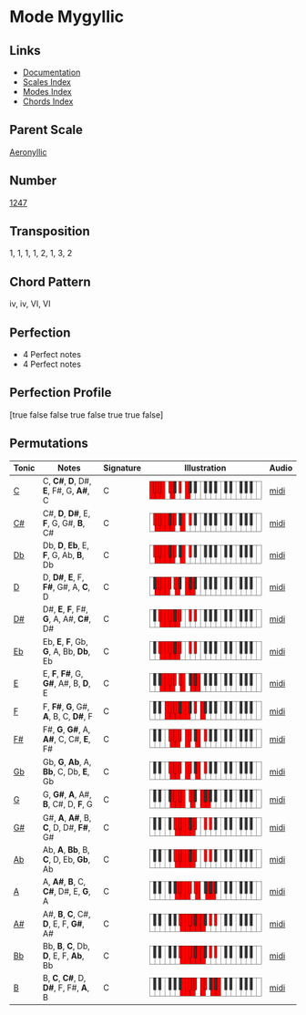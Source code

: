 # Mode Mygyllic

## Links

- [Documentation](README.md)
- [Scales Index](Scales.md)
- [Modes Index](Modes.md)
- [Chords Index](Chords.md)

## Parent Scale

[Aeronyllic](ScaleAeronyllic.md)

## Number

[1247](https://ianring.com/musictheory/scales/1247)

## Transposition

1, 1, 1, 1, 2, 1, 3, 2

## Chord Pattern

iv, iv, VI, VI

## Perfection

- 4 Perfect notes
- 4 Perfect notes

## Perfection Profile

[true false false true false true true false]

## Permutations

| Tonic | Notes | Signature | Illustration | Audio |
|-------|-------|-----------|--------------|-------|
| [C](ModeCNaturalMygyllic.md) | C, **C#**, **D**, D#, **E**, F#, G, **A#**, C | C | ![CNaturalMygyllic](ModeCNaturalMygyllic.png) | [midi](https://github.com/edipermadi/music/blob/main/docs/ModeCNaturalMygyllic.mid?raw=true) |
| [C#](ModeCSharpMygyllic.md) | C#, **D**, **D#**, E, **F**, G, G#, **B**, C# | C | ![CSharpMygyllic](ModeCSharpMygyllic.png) | [midi](https://github.com/edipermadi/music/blob/main/docs/ModeCSharpMygyllic.mid?raw=true) |
| [Db](ModeDFlatMygyllic.md) | Db, **D**, **Eb**, E, **F**, G, Ab, **B**, Db | C | ![DFlatMygyllic](ModeDFlatMygyllic.png) | [midi](https://github.com/edipermadi/music/blob/main/docs/ModeDFlatMygyllic.mid?raw=true) |
| [D](ModeDNaturalMygyllic.md) | D, **D#**, **E**, F, **F#**, G#, A, **C**, D | C | ![DNaturalMygyllic](ModeDNaturalMygyllic.png) | [midi](https://github.com/edipermadi/music/blob/main/docs/ModeDNaturalMygyllic.mid?raw=true) |
| [D#](ModeDSharpMygyllic.md) | D#, **E**, **F**, F#, **G**, A, A#, **C#**, D# | C | ![DSharpMygyllic](ModeDSharpMygyllic.png) | [midi](https://github.com/edipermadi/music/blob/main/docs/ModeDSharpMygyllic.mid?raw=true) |
| [Eb](ModeEFlatMygyllic.md) | Eb, **E**, **F**, Gb, **G**, A, Bb, **Db**, Eb | C | ![EFlatMygyllic](ModeEFlatMygyllic.png) | [midi](https://github.com/edipermadi/music/blob/main/docs/ModeEFlatMygyllic.mid?raw=true) |
| [E](ModeENaturalMygyllic.md) | E, **F**, **F#**, G, **G#**, A#, B, **D**, E | C | ![ENaturalMygyllic](ModeENaturalMygyllic.png) | [midi](https://github.com/edipermadi/music/blob/main/docs/ModeENaturalMygyllic.mid?raw=true) |
| [F](ModeFNaturalMygyllic.md) | F, **F#**, **G**, G#, **A**, B, C, **D#**, F | C | ![FNaturalMygyllic](ModeFNaturalMygyllic.png) | [midi](https://github.com/edipermadi/music/blob/main/docs/ModeFNaturalMygyllic.mid?raw=true) |
| [F#](ModeFSharpMygyllic.md) | F#, **G**, **G#**, A, **A#**, C, C#, **E**, F# | C | ![FSharpMygyllic](ModeFSharpMygyllic.png) | [midi](https://github.com/edipermadi/music/blob/main/docs/ModeFSharpMygyllic.mid?raw=true) |
| [Gb](ModeGFlatMygyllic.md) | Gb, **G**, **Ab**, A, **Bb**, C, Db, **E**, Gb | C | ![GFlatMygyllic](ModeGFlatMygyllic.png) | [midi](https://github.com/edipermadi/music/blob/main/docs/ModeGFlatMygyllic.mid?raw=true) |
| [G](ModeGNaturalMygyllic.md) | G, **G#**, **A**, A#, **B**, C#, D, **F**, G | C | ![GNaturalMygyllic](ModeGNaturalMygyllic.png) | [midi](https://github.com/edipermadi/music/blob/main/docs/ModeGNaturalMygyllic.mid?raw=true) |
| [G#](ModeGSharpMygyllic.md) | G#, **A**, **A#**, B, **C**, D, D#, **F#**, G# | C | ![GSharpMygyllic](ModeGSharpMygyllic.png) | [midi](https://github.com/edipermadi/music/blob/main/docs/ModeGSharpMygyllic.mid?raw=true) |
| [Ab](ModeAFlatMygyllic.md) | Ab, **A**, **Bb**, B, **C**, D, Eb, **Gb**, Ab | C | ![AFlatMygyllic](ModeAFlatMygyllic.png) | [midi](https://github.com/edipermadi/music/blob/main/docs/ModeAFlatMygyllic.mid?raw=true) |
| [A](ModeANaturalMygyllic.md) | A, **A#**, **B**, C, **C#**, D#, E, **G**, A | C | ![ANaturalMygyllic](ModeANaturalMygyllic.png) | [midi](https://github.com/edipermadi/music/blob/main/docs/ModeANaturalMygyllic.mid?raw=true) |
| [A#](ModeASharpMygyllic.md) | A#, **B**, **C**, C#, **D**, E, F, **G#**, A# | C | ![ASharpMygyllic](ModeASharpMygyllic.png) | [midi](https://github.com/edipermadi/music/blob/main/docs/ModeASharpMygyllic.mid?raw=true) |
| [Bb](ModeBFlatMygyllic.md) | Bb, **B**, **C**, Db, **D**, E, F, **Ab**, Bb | C | ![BFlatMygyllic](ModeBFlatMygyllic.png) | [midi](https://github.com/edipermadi/music/blob/main/docs/ModeBFlatMygyllic.mid?raw=true) |
| [B](ModeBNaturalMygyllic.md) | B, **C**, **C#**, D, **D#**, F, F#, **A**, B | C | ![BNaturalMygyllic](ModeBNaturalMygyllic.png) | [midi](https://github.com/edipermadi/music/blob/main/docs/ModeBNaturalMygyllic.mid?raw=true) |
